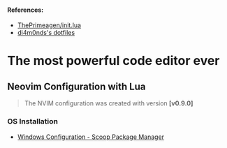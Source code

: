 #### References:
* [ThePrimeagen/init.lua](https://github.com/ThePrimeagen/init.lua)
* [di4m0nds's dotfiles](https://github.com/di4m0nds/dotfiles/tree/master/_neovim-config-lua)

# The most powerful code editor ever
## Neovim Configuration with Lua

> The NVIM configuration was created with version **[v0.9.0]**

### OS Installation
* [Windows Configuration - Scoop Package Manager](https://github.com/di4m0nds/nvim.lua/tree/master/.installation/windows)
